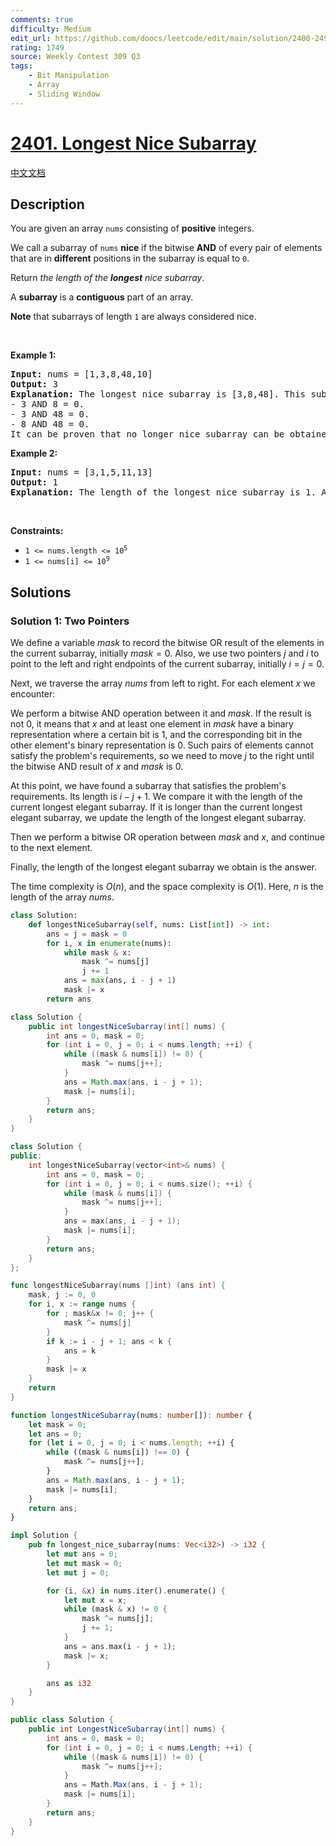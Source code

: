 ```yaml
---
comments: true
difficulty: Medium
edit_url: https://github.com/doocs/leetcode/edit/main/solution/2400-2499/2401.Longest%20Nice%20Subarray/README_EN.md
rating: 1749
source: Weekly Contest 309 Q3
tags:
    - Bit Manipulation
    - Array
    - Sliding Window
---
```


<!-- problem:start -->

# [2401. Longest Nice Subarray](https://leetcode.com/problems/longest-nice-subarray)

[中文文档](/solution/2400-2499/2401.Longest%20Nice%20Subarray/README.md)

## Description

<p>You are given an array <code>nums</code> consisting of <strong>positive</strong> integers.</p>

<p>We call a subarray of <code>nums</code> <strong>nice</strong> if the bitwise <strong>AND</strong> of every pair of elements that are in <strong>different</strong> positions in the subarray is equal to <code>0</code>.</p>

<p>Return <em>the length of the <strong>longest</strong> nice subarray</em>.</p>

<p>A <strong>subarray</strong> is a <strong>contiguous</strong> part of an array.</p>

<p><strong>Note</strong> that subarrays of length <code>1</code> are always considered nice.</p>

<p>&nbsp;</p>
<p><strong class="example">Example 1:</strong></p>

<pre>
<strong>Input:</strong> nums = [1,3,8,48,10]
<strong>Output:</strong> 3
<strong>Explanation:</strong> The longest nice subarray is [3,8,48]. This subarray satisfies the conditions:
- 3 AND 8 = 0.
- 3 AND 48 = 0.
- 8 AND 48 = 0.
It can be proven that no longer nice subarray can be obtained, so we return 3.</pre>

<p><strong class="example">Example 2:</strong></p>

<pre>
<strong>Input:</strong> nums = [3,1,5,11,13]
<strong>Output:</strong> 1
<strong>Explanation:</strong> The length of the longest nice subarray is 1. Any subarray of length 1 can be chosen.
</pre>

<p>&nbsp;</p>
<p><strong>Constraints:</strong></p>

<ul>
	<li><code>1 &lt;= nums.length &lt;= 10<sup>5</sup></code></li>
	<li><code>1 &lt;= nums[i] &lt;= 10<sup>9</sup></code></li>
</ul>

## Solutions

<!-- solution:start -->

### Solution 1: Two Pointers

We define a variable $mask$ to record the bitwise OR result of the elements in the current subarray, initially $mask = 0$. Also, we use two pointers $j$ and $i$ to point to the left and right endpoints of the current subarray, initially $i = j = 0$.

Next, we traverse the array $nums$ from left to right. For each element $x$ we encounter:

We perform a bitwise AND operation between it and $mask$. If the result is not $0$, it means that $x$ and at least one element in $mask$ have a binary representation where a certain bit is $1$, and the corresponding bit in the other element's binary representation is $0$. Such pairs of elements cannot satisfy the problem's requirements, so we need to move $j$ to the right until the bitwise AND result of $x$ and $mask$ is $0$.

At this point, we have found a subarray that satisfies the problem's requirements. Its length is $i - j + 1$. We compare it with the length of the current longest elegant subarray. If it is longer than the current longest elegant subarray, we update the length of the longest elegant subarray.

Then we perform a bitwise OR operation between $mask$ and $x$, and continue to the next element.

Finally, the length of the longest elegant subarray we obtain is the answer.

The time complexity is $O(n)$, and the space complexity is $O(1)$. Here, $n$ is the length of the array $nums$.

<!-- tabs:start -->

```python
class Solution:
    def longestNiceSubarray(self, nums: List[int]) -> int:
        ans = j = mask = 0
        for i, x in enumerate(nums):
            while mask & x:
                mask ^= nums[j]
                j += 1
            ans = max(ans, i - j + 1)
            mask |= x
        return ans
```

```java
class Solution {
    public int longestNiceSubarray(int[] nums) {
        int ans = 0, mask = 0;
        for (int i = 0, j = 0; i < nums.length; ++i) {
            while ((mask & nums[i]) != 0) {
                mask ^= nums[j++];
            }
            ans = Math.max(ans, i - j + 1);
            mask |= nums[i];
        }
        return ans;
    }
}
```

```cpp
class Solution {
public:
    int longestNiceSubarray(vector<int>& nums) {
        int ans = 0, mask = 0;
        for (int i = 0, j = 0; i < nums.size(); ++i) {
            while (mask & nums[i]) {
                mask ^= nums[j++];
            }
            ans = max(ans, i - j + 1);
            mask |= nums[i];
        }
        return ans;
    }
};
```

```go
func longestNiceSubarray(nums []int) (ans int) {
	mask, j := 0, 0
	for i, x := range nums {
		for ; mask&x != 0; j++ {
			mask ^= nums[j]
		}
		if k := i - j + 1; ans < k {
			ans = k
		}
		mask |= x
	}
	return
}
```

```ts
function longestNiceSubarray(nums: number[]): number {
    let mask = 0;
    let ans = 0;
    for (let i = 0, j = 0; i < nums.length; ++i) {
        while ((mask & nums[i]) !== 0) {
            mask ^= nums[j++];
        }
        ans = Math.max(ans, i - j + 1);
        mask |= nums[i];
    }
    return ans;
}
```

```rust
impl Solution {
    pub fn longest_nice_subarray(nums: Vec<i32>) -> i32 {
        let mut ans = 0;
        let mut mask = 0;
        let mut j = 0;

        for (i, &x) in nums.iter().enumerate() {
            let mut x = x;
            while (mask & x) != 0 {
                mask ^= nums[j];
                j += 1;
            }
            ans = ans.max(i - j + 1);
            mask |= x;
        }

        ans as i32
    }
}
```

```cs
public class Solution {
    public int LongestNiceSubarray(int[] nums) {
        int ans = 0, mask = 0;
        for (int i = 0, j = 0; i < nums.Length; ++i) {
            while ((mask & nums[i]) != 0) {
                mask ^= nums[j++];
            }
            ans = Math.Max(ans, i - j + 1);
            mask |= nums[i];
        }
        return ans;
    }
}
```

<!-- tabs:end -->

<!-- solution:end -->

<!-- problem:end -->
